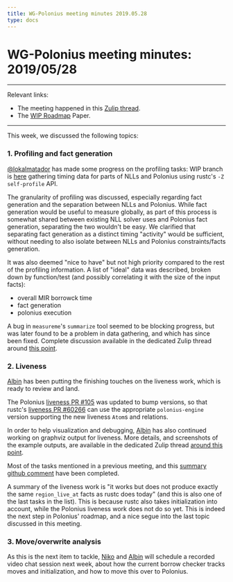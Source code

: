 ```yaml
---
title: WG-Polonius meeting minutes 2019.05.28
type: docs
---
```

# WG-Polonius meeting minutes: 2019/05/28
---

Relevant links:

- The meeting happened in this [Zulip thread](https://rust-lang.zulipchat.com/#narrow/stream/186049-t-compiler.2Fwg-polonius/topic/meeting.202019.2E05.2E28).
- The [WIP Roadmap](https://paper.dropbox.com/doc/Polonius-Roadmap--AY6C806s~AZK~e7wagmys2_wAg-hk3a9ynduUN2gk1A0NNTF) Paper.

---

This week, we discussed the following topics:

### 1. Profiling and fact generation

[@lokalmatador] has made some progress on the profiling tasks: WIP branch is [here](https://github.com/rust-lang/rust/compare/master...lokalmatador:polonius_profiling) gathering timing data for parts of NLLs and Polonius using rustc's `-Z self-profile` API.

The granularity of profiling was discussed, especially regarding fact generation and the separation between NLLs and Polonius. While fact generation would be useful to measure globally, as part of this process is somewhat shared between existing NLL solver uses and Polonius fact generation, separating the two wouldn't be easy. We clarified that separating fact generation as a distinct timing "activity" would be sufficient, without needing to also isolate between NLLs and Polonius constraints/facts generation. 

It was also deemed "nice to have" but not high priority compared to the rest of the profiling information. A list of "ideal" data was described, broken down by function/test (and possibly correlating it with the size of the input facts):
- overall MIR borrowck time
- fact generation
- polonius execution

A bug in `measureme`'s `summarize` tool seemed to be blocking progress, but was later found to be a problem in data gathering, and which has since been fixed. Complete discussion available in the dedicated Zulip thread around [this point](https://rust-lang.zulipchat.com/#narrow/stream/186049-t-compiler.2Fwg-polonius/topic/profiling/near/166400364).

### 2. Liveness

[Albin] has been putting the finishing touches on the liveness work, which is ready to review and land. 

The Polonius [liveness PR #105](https://github.com/rust-lang/polonius/pull/105) was updated to bump versions, so that rustc's [liveness PR #60266](https://github.com/rust-lang/rust/pull/60266) can use the appropriate `polonius-engine` version supporting the new liveness `Atom`s and relations.

In order to help visualization and debugging, [Albin] has also continued working on graphviz output for liveness. More details, and screenshots of the example outputs, are available in the dedicated Zulip thread [around this point](https://rust-lang.zulipchat.com/#narrow/stream/186049-t-compiler.2Fwg-polonius/topic/liveness.20polonius.23104/near/166739052).

Most of the tasks mentioned in a previous meeting, and this [summary github comment](https://github.com/rust-lang/polonius/issues/104#issuecomment-492380520) have been completed.

A summary of the liveness work is "it works but does not produce exactly the same `region_live_at` facts as rustc does today" (and this is also one of the last tasks in the list). This is because rustc also takes initialization into account, while the Polonius liveness work does not do so yet. This is indeed the next step in Polonius' roadmap, and a nice segue into the last topic discussed in this meeting.

### 3. Move/overwrite analysis

As this is the next item to tackle, [Niko] and [Albin] will schedule a recorded video chat session next week, about how the current borrow checker tracks moves and initialization, and how to move this over to Polonius.

[Albin]: https://github.com/albins
[Niko]: https://github.com/nikomatsakis
[@lokalmatador]: https://github.com/lokalmatador
